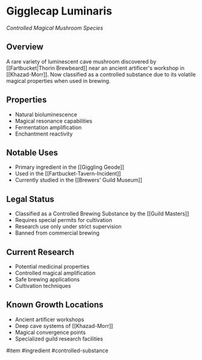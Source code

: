 # Gigglecap Luminaris
*Controlled Magical Mushroom Species*

## Overview
A rare variety of luminescent cave mushroom discovered by [[Fartbucket|Thorin Brewbeard]] near an ancient artificer's workshop in [[Khazad-Morr]]. Now classified as a controlled substance due to its volatile magical properties when used in brewing.

## Properties
- Natural bioluminescence
- Magical resonance capabilities
- Fermentation amplification
- Enchantment reactivity

## Notable Uses
- Primary ingredient in the [[Giggling Geode]]
- Used in the [[Fartbucket-Tavern-Incident]]
- Currently studied in the [[Brewers' Guild Museum]]

## Legal Status
- Classified as a Controlled Brewing Substance by the [[Guild Masters]]
- Requires special permits for cultivation
- Research use only under strict supervision
- Banned from commercial brewing

## Current Research
- Potential medicinal properties
- Controlled magical amplification
- Safe brewing applications
- Cultivation techniques

## Known Growth Locations
- Ancient artificer workshops
- Deep cave systems of [[Khazad-Morr]]
- Magical convergence points
- Specialized guild research facilities

#item #ingredient #controlled-substance